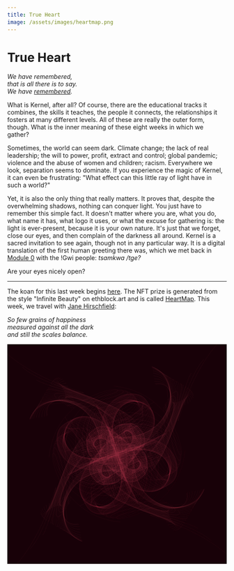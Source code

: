 ```yaml
---
title: True Heart
image: /assets/images/heartmap.png
---
```


# True Heart

_We have remembered,_  
_that is all there is to say._  
_We have <A href="https://thebluebook.co.za/four-part-harmony/" target="_blank" rel="noopener noreferrer">remembered</a>._  

What is Kernel, after all? Of course, there are the educational tracks it combines, the skills it teaches, the people it connects, the relationships it fosters at many different levels. All of these are really the outer form, though. What is the inner meaning of these eight weeks in which we gather?

Sometimes, the world can seem dark. Climate change; the lack of real leadership; the will to power, profit, extract and control; global pandemic; violence and the abuse of women and children; racism. Everywhere we look, separation seems to dominate. If you experience the magic of Kernel, it can even be frustrating: "What effect can this little ray of light have in such a world?"

Yet, it is also the only thing that really matters. It proves that, despite the overwhelming shadows, nothing can conquer light. You just have to remember this simple fact. It doesn't matter where you are, what you do, what name it has, what logo it uses, or what the excuse for gathering is: the light is ever-present, because it is your own nature. It's just that we forget, close our eyes, and then complain of the darkness all around. Kernel is a sacred invitation to see again, though not in any particular way. It is a digital translation of the first human greeting there was, which we met back in [Module 0](../../module-0/conversation) with the !Gwi people: _tsamkwa /tge?_

Are your eyes nicely open?

---

The koan for this last week begins <a href="https://libraryofbabel.info/bookmark.cgi?trueheart" target="_blank" rel="noopener noreferrer">here</a>. The NFT prize is generated from the style "Infinite Beauty" on ethblock.art and is called <a href="https://ethblock.art/view/266" target="_blank" rel="noopener noreferrer">HeartMap</a>. This week, we travel with <a href="https://www.brainpickings.org/2019/10/23/the-weighing-jane-hirshfield/" target="_blank" rel="noopener noreferrer">Jane Hirschfield</a>:

_So few grains of happiness_  
_measured against all the dark_  
_and still the scales balance._  

![Heart Map](/assets/images/heartmap.png)